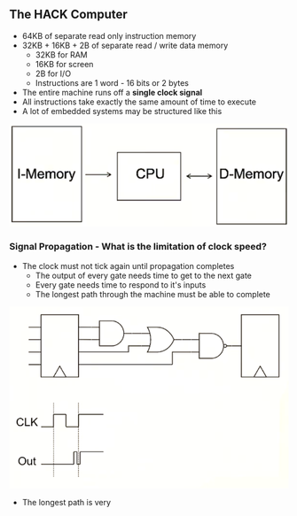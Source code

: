 ## The HACK Computer
- 64KB of separate read only instruction memory
- 32KB + 16KB + 2B of separate read / write data memory
	- 32KB for RAM
	- 16KB for screen
	- 2B for I/O
	- Instructions are 1 word - 16 bits or 2 bytes
- The entire machine runs off a **single clock signal**
- All instructions take exactly the same amount of time to execute
- A lot of embedded systems may be structured like this

![](Pasted%20image%2020231017113441.png)

### Signal Propagation - What is the limitation of clock speed?
- The clock must not tick again until propagation completes
	- The output of every gate needs time to get to the next gate
	- Every gate needs time to respond to it's inputs
	- The longest path through the machine must be able to complete

![](Pasted%20image%2020231017114054.png)

- The longest path is very 